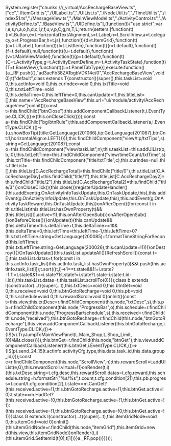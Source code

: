 System.register("chunks:///_virtual/AccRechargeBaseView.ts",["cc","./ItemGrid.ts","./UILabel.ts","./UIList.ts","./NodeUtil.ts","./TimeUtil.ts","./index51.ts","./MessageView.ts","./MainViewModel.ts","./ActivityControl.ts","./ActivityDefine.ts","./BaseView.ts","./UIDefine.ts"],(function(t){"use strict";var i,e,s,n,a,o,h,d,c,l,r,f,u,v,p,C,g,m,T,L;return{setters:[function(t){i=t.Button,e=t.HorizontalTextAlignment,s=t.Label,n=t.ScrollView,a=t.cclegacy,o=t.ProgressBar,h=t.js},function(t){d=t.ItemGrid},function(t){c=t.UILabel},function(t){l=t.ListItem},function(t){r=t.default},function(t){f=t.default},null,function(t){u=t.default},function(t){v=t.MainViewModel},function(t){p=t.default},function(t){C=t.ActivityType,g=t.ActivityEventDefine,m=t.ActivityTaskState},function(t){T=t.BaseView},function(t){L=t.PanelTabType}],execute:function(){a._RF.push({},"ad3aeFb38ZA1bgbVDK14e/0","AccRechargeBaseView",void 0);t("default",class extends T{constructor(){super(),this.taskList=void 0,this.actInfo=void 0,this.curIndex=void 0,this.txtTitle=void 0,this.txtLeftTime=void 0,this.deltaTime=0,this.leftTime=0,this.canUpdate=!1,this.titleList=[],this.name="AccRechargeBaseView",this.url="ui/module/activity/AccRechargeView"}onInit(){const t=this.findChild("btnClose");this.addComponentCallbackListener(t,i.EventType.CLICK,(()=>{this.onCloseClick()}));const a=this.findChild("bg/btnRule");this.addComponentCallbackListener(a,i.EventType.CLICK,(()=>{u.showBoxTip({title:GetLanguage(201066),tip:GetLanguage(201067),btnCnt:1,horizontalAlign:e.LEFT})}));this.findChildComponent("view/tip/txtTips",s).string=GetLanguage(201087);const o=this.findChildComponent("view/taskList",n);this.taskList=this.addUIList(o,b,!0),this.txtLeftTime=this.findChildComponent("view/timeCount/txtTime",s),this.txtTitle=this.findChildComponent("title/txtTitle",c),this.curIndex=null,this.titleList=[],this.titleList[C.AccRechargeTotal]=this.findChild("title/0"),this.titleList[C.AccRechargeDay]=this.findChild("title/1"),this.titleList[C.AccRechargeDay2]=this.findChild("title/2"),this.titleList[C.AccRechargeTotal2]=this.findChild("title/3")}onCloseClick(){this.close()}registerUpdateHandler(){this.addEvent(g.OnActivityInfoTaskUpdate,this.OnTaskUpdate,this),this.addEvent(g.OnActivityInfoUpdate,this.OnTaskUpdate,this),this.addEvent(g.OnActivityTaskReward,this.OnTaskUpdate,this)}onAfterOpen(){for(const t in this.titleList)this.titleList.hasOwnProperty(t)&&(this.titleList[t].active=!1);this.onAfterOpenSub()}onAfterOpenSub(){}onBeforeClose(){}onUpdate(t){this.canUpdate&&(this.deltaTime=this.deltaTime+t,this.deltaTime>=1&&(this.deltaTime=0,this.leftTime=this.leftTime-1,this.leftTime>0?this.txtLeftTime.string=GetLanguage(200085)+f.formatTimeStringForSecond(this.leftTime):(this.txtLeftTime.string=GetLanguage(200026),this.canUpdate=!1)))}onDestroy(){}OnTaskUpdate(){this.taskList.updateAll()}RefreshScroll(){const t=[];this.taskList.datas=t;for(const i in this.actInfo.task_list)this.actInfo.task_list.hasOwnProperty(i)&&t.push(this.actInfo.task_list[i]);t.sort(((t,i)=>1==t.state&&1!=i.state?-1:1!=t.state&&1==i.state?1:t.state!=i.state?t.state-i.state:t.id-i.id)),this.taskList.datas=t,this.taskList.scrollTo(0)}});class b extends l{constructor(...t){super(...t),this.txtDesc=void 0,this.btnGet=void 0,this.received=void 0,this.btnGotoRecharge=void 0,this.pb=void 0,this.schedule=void 0,this.rewardScroll=void 0}onInit(){const t=this.view;this.txtDesc=r.findChildComponent(this.node,"txtDesc",s),this.pb=r.findChildComponent(this.node,"ProgressBar",o),this.schedule=r.findChildComponent(this.node,"ProgressBar/schedule",s),this.received=r.findChild(this.node,"received"),this.btnGotoRecharge=r.findChild(this.node,"btnGotoRecharge"),this.view.addComponentCallbackListener(this.btnGotoRecharge,i.EventType.CLICK,(()=>{IS(v).TryJumpToMainViewPanel(L.Main_Shop,L.Shop_Limit,[0])&&t.close()})),this.btnGet=r.findChild(this.node,"btnGet"),this.view.addComponentCallbackListener(this.btnGet,i.EventType.CLICK,(()=>{IS(p).send_24_15(t.actInfo.activityCfg.type,this.data.task_id,this.data.group_id)}));const e=r.findChildComponent(this.node,"ScrollView",n);this.rewardScroll=t.addUIList(e,G),this.rewardScroll.virtual=!1}onRender(t,i){this.txtDesc.string=t.cfg.desc,this.rewardScroll.datas=t.cfg.reward,this.schedule.string=h.formatStr("%s/%s",t.count,t.cfg.condition[2]),this.pb.progress=t.count/t.cfg.condition[2],t.state==m.CanGet?(this.received.active=!1,this.btnGotoRecharge.active=!1,this.btnGet.active=!0):t.state==m.HadGet?(this.received.active=!0,this.btnGotoRecharge.active=!1,this.btnGet.active=!1):(this.received.active=!1,this.btnGotoRecharge.active=!0,this.btnGet.active=!1)}}class G extends l{constructor(...t){super(...t),this.itemGridNode=void 0,this.itemGrid=void 0}onInit(){this.itemGridNode=r.findChild(this.node,"itemGrid"),this.itemGrid=new d(this.view,this.itemGridNode)}onRender(t,i){this.itemGrid.SetItemId(t[0],t[1])}}a._RF.pop()}}}));
